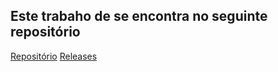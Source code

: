 ## Este trabaho de se encontra no seguinte repositório

[Repositório](https://github.com/luigidcsoares/opt-tasks)
[Releases](https://github.com/luigidcsoares/opt-tasks/releases)